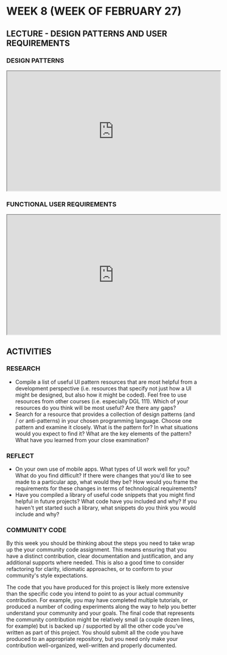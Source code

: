 <!-- # ![Programming for Mobile App Development](images/1366x768-kotlin2022_2.png) -->

# WEEK 8 (WEEK OF FEBRUARY 27)
## LECTURE - DESIGN PATTERNS AND USER REQUIREMENTS

### DESIGN PATTERNS
<div class="video-container-16by9"><iframe width="560" height="315" src="https://youtube.com/embed/A9sAIokPGsQ"></iframe></div>

### FUNCTIONAL USER REQUIREMENTS
<div class="video-container-16by9"><iframe width="560" height="315" src="https://youtube.com/embed/IunlLYZFkJQ"></iframe></div>


## ACTIVITIES
### RESEARCH
 - Compile a list of useful UI pattern resources that are most helpful from a development perspective (i.e. resources that specify not just how a UI might be designed, but also how it might be coded). Feel free to use resources from other courses (i.e. especially DGL 111). Which of your resources do you think will be most useful? Are there any gaps?
- Search for a resource that provides a collection of design patterns (and / or anti-patterns) in your chosen programming language. Choose one pattern and examine it closely. What is the pattern for? In what situations would you expect to find it? What are the key elements of the pattern? What have you learned from your close examination?

### REFLECT
- On your own use of mobile apps. What types of UI work well for you? What do you find difficult? If there were changes that you'd like to see made to a particular app, what would they be? How would you frame the requirements for these changes in terms of technological requirements?
- Have you compiled a library of useful code snippets that you might find helpful in future projects? What code have you included and why? If you haven't yet started such a library, what snippets do you think you would include and why?

### COMMUNITY CODE
By this week you should be thinking about the steps you need to take wrap up the your community code assignment. This means ensuring that you have a distinct contribution, clear documentation and justification, and any additional supports where needed. This is also a good time to consider refactoring for clarity, idiomatic approaches, or to conform to your community's style expectations.

The code that you have produced for this project is likely more extensive than the specific code you intend to point to as your actual community contribution. For example, you may have completed multiple tutorials, or produced a number of coding experiments along the way to help you better understand your community and your goals. The final code that represents the community contribution might be relatively small (a couple dozen lines, for example) but is backed up / supported by all the other code you've written as part of this project. You should submit all the code you have produced to an appropriate repository, but you need only make your contribution well-organized, well-written and properly documented.